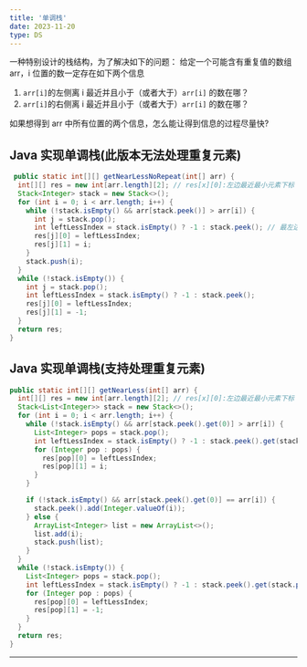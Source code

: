 ```yaml
---
title: '单调栈'
date: 2023-11-20
type: DS
---
```


一种特别设计的栈结构，为了解决如下的问题：
给定一个可能含有重复值的数组 arr，i 位置的数一定存在如下两个信息

1. `arr[i]`的左侧离 i 最近并且小于（或者大于）`arr[i]` 的数在哪？
2. `arr[i]`的右侧离 i 最近并且小于（或者大于）`arr[i]` 的数在哪？

如果想得到 arr 中所有位置的两个信息，怎么能让得到信息的过程尽量快?

## Java 实现单调栈(此版本无法处理重复元素)

```java
 public static int[][] getNearLessNoRepeat(int[] arr) {
  int[][] res = new int[arr.length][2]; // res[x][0]:左边最近最小元素下标 rex[x][1]:右边最近最小元素下标
  Stack<Integer> stack = new Stack<>();
  for (int i = 0; i < arr.length; i++) {
    while (!stack.isEmpty() && arr[stack.peek()] > arr[i]) {
      int j = stack.pop();
      int leftLessIndex = stack.isEmpty() ? -1 : stack.peek(); // 最左边元素 如果栈不为空则为栈顶元素
      res[j][0] = leftLessIndex;
      res[j][1] = i;
    }
    stack.push(i);
  }
  while (!stack.isEmpty()) {
    int j = stack.pop();
    int leftLessIndex = stack.isEmpty() ? -1 : stack.peek();
    res[j][0] = leftLessIndex;
    res[j][1] = -1;
  }
  return res;
}
```

## Java 实现单调栈(支持处理重复元素)

```java
public static int[][] getNearLess(int[] arr) {
  int[][] res = new int[arr.length][2]; // res[x][0]:左边最近最小元素下标 rex[x][1]:右边最近最小元素下标
  Stack<List<Integer>> stack = new Stack<>();
  for (int i = 0; i < arr.length; i++) {
    while (!stack.isEmpty() && arr[stack.peek().get(0)] > arr[i]) {
      List<Integer> pops = stack.pop();
      int leftLessIndex = stack.isEmpty() ? -1 : stack.peek().get(stack.peek().size() - 1);
      for (Integer pop : pops) {
        res[pop][0] = leftLessIndex;
        res[pop][1] = i;
      }
    }

    if (!stack.isEmpty() && arr[stack.peek().get(0)] == arr[i]) {
      stack.peek().add(Integer.valueOf(i));
    } else {
      ArrayList<Integer> list = new ArrayList<>();
      list.add(i);
      stack.push(list);
    }
  }
  while (!stack.isEmpty()) {
    List<Integer> pops = stack.pop();
    int leftLessIndex = stack.isEmpty() ? -1 : stack.peek().get(stack.peek().size() - 1);
    for (Integer pop : pops) {
      res[pop][0] = leftLessIndex;
      res[pop][1] = -1;
    }
  }
  return res;
}
```

<hr/>
<ListPosts type="MonotonousStack"/>
